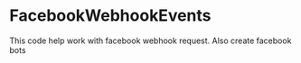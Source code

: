 # FacebookWebhookEvents
This code help work with facebook webhook request. Also create facebook bots
